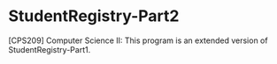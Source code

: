 # StudentRegistry-Part2
[CPS209] Computer Science II: This program is an extended version of StudentRegistry-Part1.
